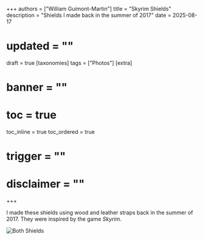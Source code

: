 +++
authors = ["William Guimont-Martin"]
title = "Skyrim Shields"
description = "Shields I made back in the summer of 2017"
date = 2025-08-17
# updated = ""
draft = true
[taxonomies]
tags = ["Photos"]
[extra]
# banner = ""
# toc = true
toc_inline = true
toc_ordered = true
# trigger = ""
# disclaimer = ""
+++

I made these shields using wood and leather straps back in the summer of 2017. They were inspired by the game *Skyrim*.

![Both Shields](IGP5573.jpg)

